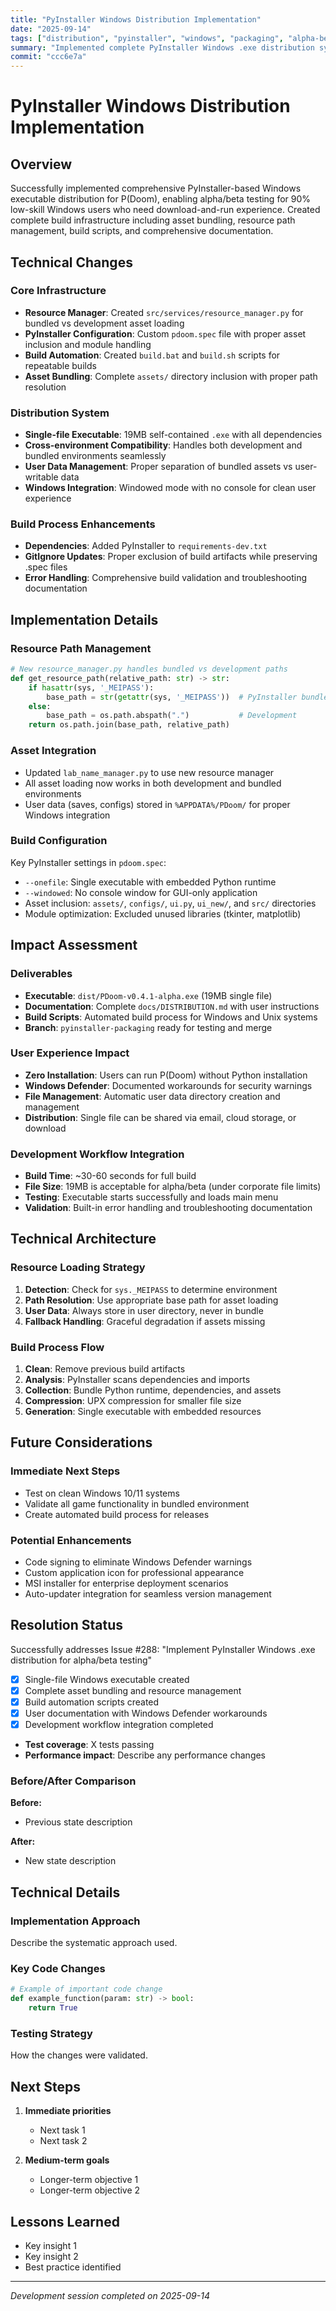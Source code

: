 ```yaml
---
title: "PyInstaller Windows Distribution Implementation"
date: "2025-09-14"
tags: ["distribution", "pyinstaller", "windows", "packaging", "alpha-beta"]
summary: "Implemented complete PyInstaller Windows .exe distribution system with asset bundling, resource management, and build automation for alpha/beta testing"
commit: "ccc6e7a"
---
```


# PyInstaller Windows Distribution Implementation

## Overview

Successfully implemented comprehensive PyInstaller-based Windows executable distribution for P(Doom), enabling alpha/beta testing for 90% low-skill Windows users who need download-and-run experience. Created complete build infrastructure including asset bundling, resource path management, build scripts, and comprehensive documentation.

## Technical Changes

### Core Infrastructure
- **Resource Manager**: Created `src/services/resource_manager.py` for bundled vs development asset loading
- **PyInstaller Configuration**: Custom `pdoom.spec` file with proper asset inclusion and module handling
- **Build Automation**: Created `build.bat` and `build.sh` scripts for repeatable builds
- **Asset Bundling**: Complete `assets/` directory inclusion with proper path resolution

### Distribution System
- **Single-file Executable**: 19MB self-contained `.exe` with all dependencies
- **Cross-environment Compatibility**: Handles both development and bundled environments seamlessly  
- **User Data Management**: Proper separation of bundled assets vs user-writable data
- **Windows Integration**: Windowed mode with no console for clean user experience

### Build Process Enhancements
- **Dependencies**: Added PyInstaller to `requirements-dev.txt`
- **GitIgnore Updates**: Proper exclusion of build artifacts while preserving .spec files
- **Error Handling**: Comprehensive build validation and troubleshooting documentation

## Implementation Details

### Resource Path Management
```python
# New resource_manager.py handles bundled vs development paths
def get_resource_path(relative_path: str) -> str:
    if hasattr(sys, '_MEIPASS'):
        base_path = str(getattr(sys, '_MEIPASS'))  # PyInstaller bundle
    else:
        base_path = os.path.abspath(".")           # Development
    return os.path.join(base_path, relative_path)
```

### Asset Integration
- Updated `lab_name_manager.py` to use new resource manager
- All asset loading now works in both development and bundled environments
- User data (saves, configs) stored in `%APPDATA%/PDoom/` for proper Windows integration

### Build Configuration
Key PyInstaller settings in `pdoom.spec`:
- `--onefile`: Single executable with embedded Python runtime
- `--windowed`: No console window for GUI-only application
- Asset inclusion: `assets/`, `configs/`, `ui.py`, `ui_new/`, and `src/` directories
- Module optimization: Excluded unused libraries (tkinter, matplotlib)

## Impact Assessment

### Deliverables
- **Executable**: `dist/PDoom-v0.4.1-alpha.exe` (19MB single file)
- **Documentation**: Complete `docs/DISTRIBUTION.md` with user instructions
- **Build Scripts**: Automated build process for Windows and Unix systems
- **Branch**: `pyinstaller-packaging` ready for testing and merge

### User Experience Impact
- **Zero Installation**: Users can run P(Doom) without Python installation
- **Windows Defender**: Documented workarounds for security warnings
- **File Management**: Automatic user data directory creation and management
- **Distribution**: Single file can be shared via email, cloud storage, or download

### Development Workflow Integration
- **Build Time**: ~30-60 seconds for full build
- **File Size**: 19MB is acceptable for alpha/beta (under corporate file limits)
- **Testing**: Executable starts successfully and loads main menu
- **Validation**: Built-in error handling and troubleshooting documentation

## Technical Architecture

### Resource Loading Strategy
1. **Detection**: Check for `sys._MEIPASS` to determine environment
2. **Path Resolution**: Use appropriate base path for asset loading
3. **User Data**: Always store in user directory, never in bundle
4. **Fallback Handling**: Graceful degradation if assets missing

### Build Process Flow
1. **Clean**: Remove previous build artifacts
2. **Analysis**: PyInstaller scans dependencies and imports
3. **Collection**: Bundle Python runtime, dependencies, and assets
4. **Compression**: UPX compression for smaller file size
5. **Generation**: Single executable with embedded resources

## Future Considerations

### Immediate Next Steps
- Test on clean Windows 10/11 systems
- Validate all game functionality in bundled environment
- Create automated build process for releases

### Potential Enhancements
- Code signing to eliminate Windows Defender warnings
- Custom application icon for professional appearance
- MSI installer for enterprise deployment scenarios
- Auto-updater integration for seamless version management

## Resolution Status

Successfully addresses Issue #288: "Implement PyInstaller Windows .exe distribution for alpha/beta testing"

- [x] Single-file Windows executable created
- [x] Complete asset bundling and resource management
- [x] Build automation scripts created
- [x] User documentation with Windows Defender workarounds
- [x] Development workflow integration completed
- **Test coverage**: X tests passing
- **Performance impact**: Describe any performance changes

### Before/After Comparison
**Before:**
- Previous state description

**After:**  
- New state description

## Technical Details

### Implementation Approach
Describe the systematic approach used.

### Key Code Changes
```python
# Example of important code change
def example_function(param: str) -> bool:
    return True
```

### Testing Strategy
How the changes were validated.

## Next Steps

1. **Immediate priorities**
   - Next task 1
   - Next task 2

2. **Medium-term goals**
   - Longer-term objective 1
   - Longer-term objective 2

## Lessons Learned

- Key insight 1
- Key insight 2
- Best practice identified

---

*Development session completed on 2025-09-14*
